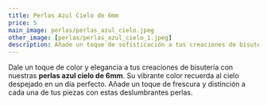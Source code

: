 ```yaml
---
title: Perlas Azul Cielo de 6mm
price: 5
main_image: perlas/perlas_azul_cielo.jpeg
other_image: [perlas/perlas_azul_cielo_1.jpeg]
description: Añade un toque de sofisticación a tus creaciones de bisutería con nuestras perlas azul cielo de 6mm.
---
```


Dale un toque de color y elegancia a tus creaciones de bisutería con nuestras **perlas azul cielo de 6mm**. Su vibrante color recuerda al cielo despejado en un día perfecto. Añade un toque de frescura y distinción a cada una de tus piezas con estas deslumbrantes perlas.

